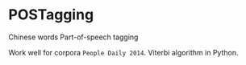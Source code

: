 # POSTagging
Chinese words Part-of-speech tagging

Work well for corpora `People Daily 2014`.
Viterbi algorithm in Python.
